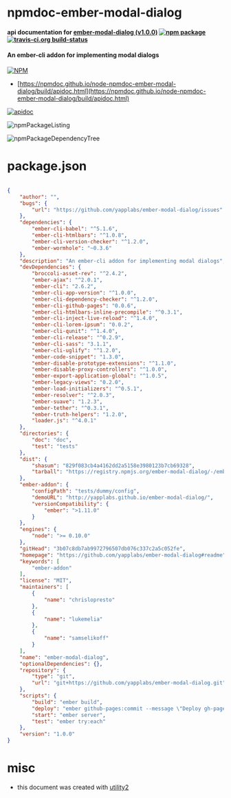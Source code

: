 # npmdoc-ember-modal-dialog

#### api documentation for  [ember-modal-dialog (v1.0.0)](https://github.com/yapplabs/ember-modal-dialog#readme)  [![npm package](https://img.shields.io/npm/v/npmdoc-ember-modal-dialog.svg?style=flat-square)](https://www.npmjs.org/package/npmdoc-ember-modal-dialog) [![travis-ci.org build-status](https://api.travis-ci.org/npmdoc/node-npmdoc-ember-modal-dialog.svg)](https://travis-ci.org/npmdoc/node-npmdoc-ember-modal-dialog)

#### An ember-cli addon for implementing modal dialogs

[![NPM](https://nodei.co/npm/ember-modal-dialog.png?downloads=true&downloadRank=true&stars=true)](https://www.npmjs.com/package/ember-modal-dialog)

- [https://npmdoc.github.io/node-npmdoc-ember-modal-dialog/build/apidoc.html](https://npmdoc.github.io/node-npmdoc-ember-modal-dialog/build/apidoc.html)

[![apidoc](https://npmdoc.github.io/node-npmdoc-ember-modal-dialog/build/screenCapture.buildCi.browser.%252Ftmp%252Fbuild%252Fapidoc.html.png)](https://npmdoc.github.io/node-npmdoc-ember-modal-dialog/build/apidoc.html)

![npmPackageListing](https://npmdoc.github.io/node-npmdoc-ember-modal-dialog/build/screenCapture.npmPackageListing.svg)

![npmPackageDependencyTree](https://npmdoc.github.io/node-npmdoc-ember-modal-dialog/build/screenCapture.npmPackageDependencyTree.svg)



# package.json

```json

{
    "author": "",
    "bugs": {
        "url": "https://github.com/yapplabs/ember-modal-dialog/issues"
    },
    "dependencies": {
        "ember-cli-babel": "^5.1.6",
        "ember-cli-htmlbars": "^1.0.8",
        "ember-cli-version-checker": "^1.2.0",
        "ember-wormhole": "~0.3.6"
    },
    "description": "An ember-cli addon for implementing modal dialogs",
    "devDependencies": {
        "broccoli-asset-rev": "^2.4.2",
        "ember-ajax": "^2.0.1",
        "ember-cli": "2.6.2",
        "ember-cli-app-version": "^1.0.0",
        "ember-cli-dependency-checker": "^1.2.0",
        "ember-cli-github-pages": "0.0.6",
        "ember-cli-htmlbars-inline-precompile": "^0.3.1",
        "ember-cli-inject-live-reload": "^1.4.0",
        "ember-cli-lorem-ipsum": "0.0.2",
        "ember-cli-qunit": "^1.4.0",
        "ember-cli-release": "^0.2.9",
        "ember-cli-sass": "3.1.1",
        "ember-cli-uglify": "^1.2.0",
        "ember-code-snippet": "1.3.0",
        "ember-disable-prototype-extensions": "^1.1.0",
        "ember-disable-proxy-controllers": "^1.0.0",
        "ember-export-application-global": "^1.0.5",
        "ember-legacy-views": "0.2.0",
        "ember-load-initializers": "^0.5.1",
        "ember-resolver": "^2.0.3",
        "ember-suave": "1.2.3",
        "ember-tether": "^0.3.1",
        "ember-truth-helpers": "1.2.0",
        "loader.js": "^4.0.1"
    },
    "directories": {
        "doc": "doc",
        "test": "tests"
    },
    "dist": {
        "shasum": "829f083cb4a4162dd2a5158e3980123b7cb69328",
        "tarball": "https://registry.npmjs.org/ember-modal-dialog/-/ember-modal-dialog-1.0.0.tgz"
    },
    "ember-addon": {
        "configPath": "tests/dummy/config",
        "demoURL": "http://yapplabs.github.io/ember-modal-dialog/",
        "versionCompatibility": {
            "ember": ">1.11.0"
        }
    },
    "engines": {
        "node": ">= 0.10.0"
    },
    "gitHead": "3b07c8db7ab9972796507db076c337c2a5c052fe",
    "homepage": "https://github.com/yapplabs/ember-modal-dialog#readme",
    "keywords": [
        "ember-addon"
    ],
    "license": "MIT",
    "maintainers": [
        {
            "name": "chrislopresto"
        },
        {
            "name": "lukemelia"
        },
        {
            "name": "samselikoff"
        }
    ],
    "name": "ember-modal-dialog",
    "optionalDependencies": {},
    "repository": {
        "type": "git",
        "url": "git+https://github.com/yapplabs/ember-modal-dialog.git"
    },
    "scripts": {
        "build": "ember build",
        "deploy": "ember github-pages:commit --message \"Deploy gh-pages from commit $(git rev-parse HEAD)\"; git push; git checkout -",
        "start": "ember server",
        "test": "ember try:each"
    },
    "version": "1.0.0"
}
```



# misc
- this document was created with [utility2](https://github.com/kaizhu256/node-utility2)
